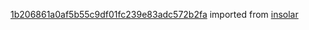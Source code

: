 [1b206861a0af5b55c9df01fc239e83adc572b2fa](https://github.com/insolar/insolar/commit/1b206861a0af5b55c9df01fc239e83adc572b2fa) imported from [insolar](https://github.com/insolar/insolar)
